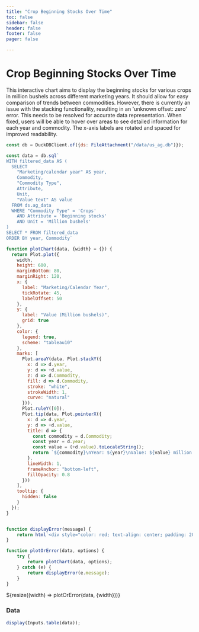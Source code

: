 ```yaml
---
title: "Crop Beginning Stocks Over Time"
toc: false
sidebar: false
header: false
footer: false
pager: false

---
```


# Crop Beginning Stocks Over Time

This interactive chart aims to display the beginning stocks for various crops in million bushels  across different marketing years. It should allow for easy comparison of trends between commodities.  However, there is currently an issue with the stacking functionality, resulting in an 'unknown offset: zero'  error. This needs to be resolved for accurate data representation. When fixed, users will be able to hover  over areas to see detailed information for each year and commodity. The x-axis labels are rotated and  spaced for improved readability.


```js
const db = DuckDBClient.of({ds: FileAttachment("/data/us_ag.db")});
```

```js
const data = db.sql`
WITH filtered_data AS (
  SELECT 
    "Marketing/calendar year" AS year,
    Commodity,
    "Commodity Type",
    Attribute,
    Unit,
    "Value text" AS value
  FROM ds.ag_data
  WHERE "Commodity Type" = 'Crops'
    AND Attribute = 'Beginning stocks'
    AND Unit = 'Million bushels'
)
SELECT * FROM filtered_data
ORDER BY year, Commodity`
```


```js
function plotChart(data, {width} = {}) {
  return Plot.plot({
    width,
    height: 600,
    marginBottom: 80,
    marginRight: 120,
    x: {
      label: "Marketing/Calendar Year",
      tickRotate: 45,
      labelOffset: 50
    },
    y: {
      label: "Value (Million bushels)",
      grid: true
    },
    color: {
      legend: true,
      scheme: "tableau10"
    },
    marks: [
      Plot.areaY(data, Plot.stackY({
        x: d => d.year,
        y: d => +d.value,
        z: d => d.Commodity,
        fill: d => d.Commodity,
        stroke: "white",
        strokeWidth: 1,
        curve: "natural"
      })),
      Plot.ruleY([0]),
      Plot.tip(data, Plot.pointerX({
        x: d => d.year,
        y: d => +d.value,
        title: d => {
          const commodity = d.Commodity;
          const year = d.year;
          const value = (+d.value).toLocaleString();
          return `${commodity}\nYear: ${year}\nValue: ${value} million bushels`;
        },
        lineWidth: 1,
        frameAnchor: "bottom-left",
        fillOpacity: 0.8
      }))
    ],
    tooltip: {
      hidden: false
    }
  });
}


function displayError(message) {
    return html`<div style="color: red; text-align: center; padding: 20px;">Error: ${message}</div>`;
}

function plotOrError(data, options) {
    try {
        return plotChart(data, options);
    } catch (e) {
        return displayError(e.message);
    }
}
```


<div class="grid grid-cols-1">
    <div class="card">
        ${resize((width) => plotOrError(data, {width}))}
    </div>
</div>

### Data

```js
display(Inputs.table(data));
```